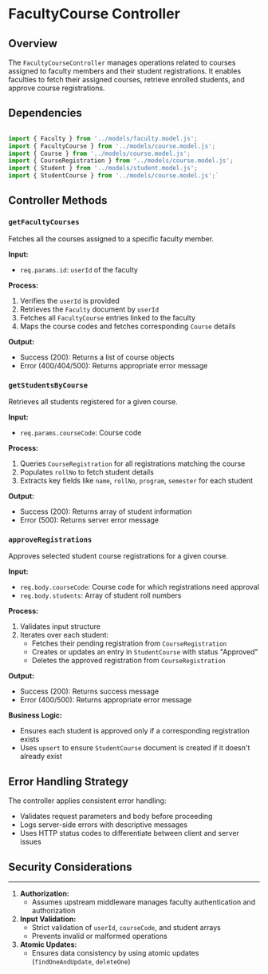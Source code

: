 # FacultyCourse Controller

## Overview

The `FacultyCourseController` manages operations related to courses assigned to faculty members and their student registrations. It enables faculties to fetch their assigned courses, retrieve enrolled students, and approve course registrations.

## Dependencies

```javascript

import { Faculty } from '../models/faculty.model.js';
import { FacultyCourse } from '../models/course.model.js';
import { Course } from '../models/course.model.js';
import { CourseRegistration } from '../models/course.model.js';
import { Student } from '../models/student.model.js';
import { StudentCourse } from '../models/course.model.js';`
```

## Controller Methods

### `getFacultyCourses`
Fetches all the courses assigned to a specific faculty member.

**Input:**
-   `req.params.id`: `userId` of the faculty

**Process:**
1.  Verifies the `userId` is provided
2.  Retrieves the `Faculty` document by `userId`
3.  Fetches all `FacultyCourse` entries linked to the faculty
4.  Maps the course codes and fetches corresponding `Course` details

**Output:**
-   Success (200): Returns a list of course objects
-   Error (400/404/500): Returns appropriate error message


### `getStudentsByCourse`
Retrieves all students registered for a given course.

**Input:**
-   `req.params.courseCode`: Course code

**Process:**
1.  Queries `CourseRegistration` for all registrations matching the course
2.  Populates `rollNo` to fetch student details
3.  Extracts key fields like `name`, `rollNo`, `program`, `semester` for each student

**Output:**
-   Success (200): Returns array of student information
-   Error (500): Returns server error message

### `approveRegistrations`
Approves selected student course registrations for a given course.

**Input:**
-   `req.body.courseCode`: Course code for which registrations need approval
-   `req.body.students`: Array of student roll numbers

**Process:**
1.  Validates input structure
2.  Iterates over each student:
    -   Fetches their pending registration from `CourseRegistration`
    -   Creates or updates an entry in `StudentCourse` with status "Approved"
    -   Deletes the approved registration from `CourseRegistration`

**Output:**
-   Success (200): Returns success message
-   Error (400/500): Returns appropriate error message

**Business Logic:**
-   Ensures each student is approved only if a corresponding registration exists
-   Uses `upsert` to ensure `StudentCourse` document is created if it doesn't already exist


## Error Handling Strategy
The controller applies consistent error handling:
-   Validates request parameters and body before proceeding
-   Logs server-side errors with descriptive messages
-   Uses HTTP status codes to differentiate between client and server issues

## Security Considerations
-----------------------
1.  **Authorization:**
    -   Assumes upstream middleware manages faculty authentication and authorization
2.  **Input Validation:**
    -   Strict validation of `userId`, `courseCode`, and student arrays
    -   Prevents invalid or malformed operations
3.  **Atomic Updates:**
    -   Ensures data consistency by using atomic updates (`findOneAndUpdate`, `deleteOne`)